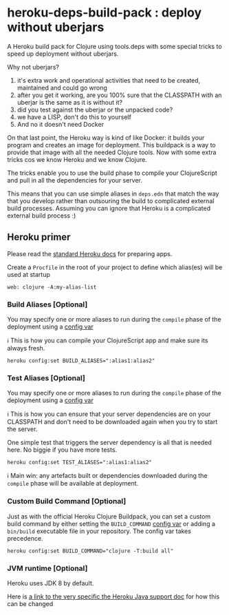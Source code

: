 # heroku-deps-build-pack : deploy without uberjars

A Heroku build pack for Clojure using tools.deps with some special tricks to speed up deployment without uberjars.

Why not uberjars?
1) it's extra work and operational activities that need to be created, maintained and could go wrong
2) after you get it working, are you 100% sure that the CLASSPATH with an uberjar is the same as it is without it?
3) did you test against the uberjar or the unpacked code?
4) we have a LISP, don't do this to yourself
6) And no it doesn't need Docker

On that last point, the Heroku way is kind of like Docker: it builds your program and creates an image for deployment. This buildpack is a way to provide that image with all the needed Clojure tools. Now with some extra tricks cos we know Heroku and we know Clojure.

The tricks enable you to use the build phase to compile your ClojureScript and pull in all the dependencies for your server.

This means that you can use simple aliases in `deps.edn` that match the way that you develop rather than outsouring the build to complicated external build processes. Assuming you can ignore that Heroku is a complicated external build process :)

## Heroku primer

Please read the [standard Heroku docs](https://devcenter.heroku.com/articles/preparing-a-codebase-for-heroku-deployment) for preparing apps.

Create a `Procfile` in the root of your project to define which alias(es) will be used at startup

```
web: clojure -A:my-alias-list
```

### Build Aliases [Optional]

You may specify one or more aliases to run during the `compile` phase of the deployment using a [config var](https://devcenter.heroku.com/articles/config-vars#managing-config-vars)

:information_source: This is how you can compile your ClojureScript app and make sure its always fresh.

```
heroku config:set BUILD_ALIASES=":alias1:alias2"
```

### Test Aliases [Optional]

You may specify one or more aliases to run during the `compile` phase of the deployment using a [config var](https://devcenter.heroku.com/articles/config-vars#managing-config-vars)

:information_source: This is how you can ensure that your server dependencies are on your CLASSPATH and don't need to be downloaded again when you try to start the server.

One simple test that triggers the server dependency is all that is needed here. No biggie if you have more tests.

```
heroku config:set TEST_ALIASES=":alias1:alias2"
```

:information_source: Main win: any artefacts built or dependencies downloaded during the `compile` phase will be available at deployment.

### Custom Build Command [Optional]

Just as with the official Heroku Clojure Buildpack, you can set a custom build command by either setting the `BUILD_COMMAND` [config var](https://devcenter.heroku.com/articles/config-vars#managing-config-vars) or adding a `bin/build` executable file in your repository.
The config var takes precedence.

```
heroku config:set BUILD_COMMAND="clojure -T:build all"
```

### JVM runtime [Optional]

Heroku uses JDK 8 by default.

Here is [a link to the very specific the Heroku Java support doc](https://devcenter.heroku.com/articles/java-support#supported-java-versions) for how this can be changed
